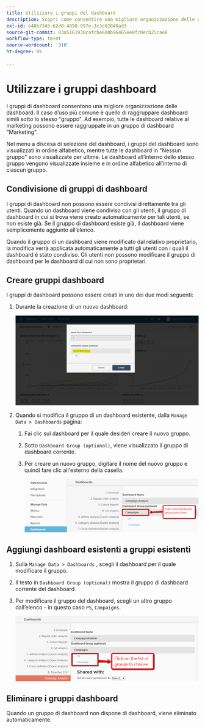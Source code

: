 ```yaml
---
title: Utilizzare i gruppi del dashboard
description: Scopri come consentire una migliore organizzazione delle dashboard.
exl-id: e48b7345-62d0-4898-997e-3c3c02040ad3
source-git-commit: 03a5161930cafcbe600b96465ee0fc0ecb25cae8
workflow-type: tm+mt
source-wordcount: '310'
ht-degree: 0%

---
```


# Utilizzare i gruppi dashboard

I gruppi di dashboard consentono una migliore organizzazione delle dashboard. Il caso d’uso più comune è quello di raggruppare dashboard simili sotto lo stesso &quot;gruppo&quot;. Ad esempio, tutte le dashboard relative al marketing possono essere raggruppate in un gruppo di dashboard &quot;Marketing&quot;.

Nel menu a discesa di selezione del dashboard, i gruppi del dashboard sono visualizzati in ordine alfabetico, mentre tutte le dashboard in &quot;Nessun gruppo&quot; sono visualizzate per ultime. Le dashboard all’interno dello stesso gruppo vengono visualizzate insieme e in ordine alfabetico all’interno di ciascun gruppo.

## Condivisione di gruppi di dashboard

I gruppi di dashboard non possono essere condivisi direttamente tra gli utenti. Quando un dashboard viene condiviso con gli utenti, il gruppo di dashboard in cui si trova viene creato automaticamente per tali utenti, se non esiste già. Se il gruppo di dashboard esiste già, il dashboard viene semplicemente aggiunto all’elenco.

Quando il gruppo di un dashboard viene modificato dal relativo proprietario, la modifica verrà applicata automaticamente a tutti gli utenti con i quali il dashboard è stato condiviso. Gli utenti non possono modificare il gruppo di dashboard per le dashboard di cui non sono proprietari.

## Creare gruppi dashboard

I gruppi di dashboard possono essere creati in uno dei due modi seguenti:

1. Durante la creazione di un nuovo dashboard:

   ![crea gruppo dashboard](../../assets/create-dashboard-groups-new-dashboard.png)

1. Quando si modifica il gruppo di un dashboard esistente, dalla `Manage Data > Dashboards` pagina:

   1. Fai clic sul dashboard per il quale desideri creare il nuovo gruppo.

   1. Sotto `Dashboard Group (optional)`, viene visualizzato il gruppo di dashboard corrente.

   1. Per creare un nuovo gruppo, digitare il nome del nuovo gruppo e quindi fare clic all&#39;esterno della casella.

      ![crea gruppo dashboard](../../assets/create-dashboard-groups-existing-dashboard.png)

## Aggiungi dashboard esistenti a gruppi esistenti

1. Sulla `Manage Data > Dashboards` , scegli il dashboard per il quale modificare il gruppo.

1. Il testo in `Dashboard Group (optional)` mostra il gruppo di dashboard corrente del dashboard.

1. Per modificare il gruppo del dashboard, scegli un altro gruppo dall’elenco - in questo caso `PS`, `Campaigns`.

   ![cambia il pannello del gruppo](../../assets/add-existing-dashboard-existing-group.png)

## Eliminare i gruppi dashboard

Quando un gruppo di dashboard non dispone di dashboard, viene eliminato automaticamente.
